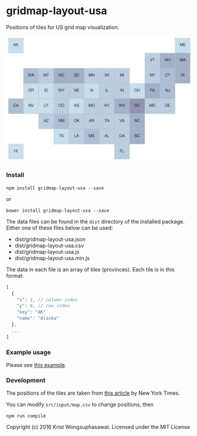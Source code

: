# gridmap-layout-usa

Positions of tiles for US grid map visualization.

<p align="center">
  <img src="examples/screenshot.png">
</p>

### Install

```
npm install gridmap-layout-usa --save
```

or

```
bower install gridmap-layout-usa --save
```

The data files can be found in the ```dist``` directory of the installed package. Either one of these files below can be used:

- dist/gridmap-layout-usa.json
- dist/gridmap-layout-usa.csv
- dist/gridmap-layout-usa.js
- dist/gridmap-layout-usa.min.js

The data in each file is an array of tiles (provinces). Each tile is in this format:

```javascript
[
  {
    "x": 2, // column index
    "y": 0, // row index
    "key": "AK"
    "name": "Alaska"
  },
  ...
]
```

### Example usage

Please see [this example](http://bl.ocks.org/kristw/2f628465e36f9821325d).

### Development

The positions of the tiles are taken from [this article](http://www.nytimes.com/interactive/2013/06/26/us/scotus-gay-marriage.html) by New York Times.

You can modify `src/input/map.csv` to change positions, then

```
npm run compile
```

Copyright (c) 2016 Krist Wongsuphasawat. Licensed under the MIT License
